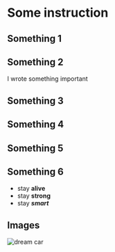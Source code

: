 # Some instruction

## Something 1

## Something 2
I wrote something important
## Something 3

## Something 4

## Something 5

## Something 6
* stay __alive__
* stay __strong__
* stay __*smart*__

## Images 
![dream car](car.jpg)


